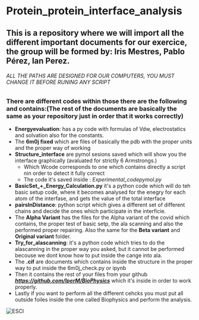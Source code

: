 # Protein_protein_interface_analysis
## This is a repository where we will import all the different important documents for our exercice, the group will be formed by:  Iris Mestres, Pablo Pérez, Ian Perez.

###### ALL THE PATHS ARE DESIGNED FOR OUR COMPUTERS, YOU MUST CHANGE IT BEFORE RUNING ANY SCRIPT

### There are different codes within those there are the following and contains:(The rest of the documents are basically the same as your repository just in order that it works correctly)
- **Energyevaluation**: has a py code with formulas of Vdw, electrostatics and solvation also for the constants.
- The **6m0j fixed** which are files of  basically the pdb with the proper units and the proper way of working
- **Structure_interface**   are  pymol sesions saved which will show you the interface graphically (avaluated for strictly 6 Armstrongs.)
    - Which Wcode corresponds to one which contains directly a script nin order to detect it fully correct
    - The code it's saved inside : *Experimental_codepymol.py*
- **BasicSet_+_Energy_Calculation.py** it's a python code which will do teh basic setup code, where it becomes  analysed for the enegry for each atom of the interfase, and gets the value of the total interface
- **pairsInDistance**: python script which gives a different set of different chains and decide the  ones which participate in the interficie.
- The **Alpha Variant** has the files for the Alpha variant of the covid which contains, the proper test of basic setp, the ala scanning and also  the performed proper repairing. Also the same for the **Beta variant** and **Original variant** folder.
- **Try_for_alascanning**: it's a python code which tries to do the alascanning in the proper way you asked, but it cannot be performed becouse we dont know how to put inside the cange into ala.
- The **.cif** are documents which contains inside the structure in the proper way to put inside the 6m0j_check.py or ipynb
- Then it contains the rest of your files from your github ***https://github.com/IperM/BioPhysics*** which it's inside in order to work properly.
- Lastly if you want to perform all the different cehcks you must put all outside foiles inside the one called Biophysics and perform the analysis.

![ESCI](https://user-images.githubusercontent.com/75013976/143790373-4dcf15c5-074e-43d5-8d52-1f3e745374f6.png)
